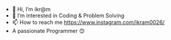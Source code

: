 - 👋 Hi, I’m ikr@m
- 👀 I’m interested in Coding & Problem Solving
- 📫 How to reach me https://www.instagram.com/ikram0026/
- A passionate Programmer 😊
<!---
Ikramul-m/Ikramul-m is a ✨ special ✨ repository because its `README.md` (this file) appears on your GitHub profile.
You can click the Preview link to take a look at your changes.
--->
